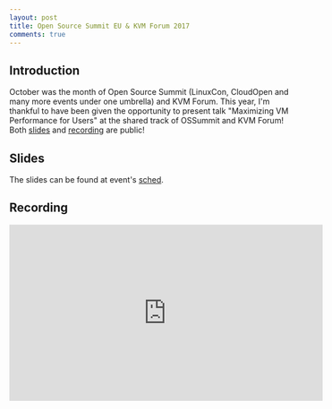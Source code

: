 ```yaml
---
layout: post
title: Open Source Summit EU & KVM Forum 2017
comments: true
---
```


## Introduction

October was the month of Open Source Summit (LinuxCon, CloudOpen and many more events under one umbrella) and KVM Forum. This year, I'm thankful to have been given the opportunity to present talk "Maximizing VM Performance for Users" at the shared track of OSSummit and KVM Forum! Both [slides](https://schd.ws/hosted_files/osseu17/06/kvm_forum.pdf) and [recording](https://www.youtube.com/watch?v=_SlUlQRcnQg) are public!

<!--more-->

## Slides
The slides can be found at event's [sched](https://schd.ws/hosted_files/osseu17/06/kvm_forum.pdf).

## Recording
<iframe width="560" height="315" src="https://www.youtube.com/embed/_SlUlQRcnQg" frameborder="0" gesture="media" allowfullscreen></iframe>
